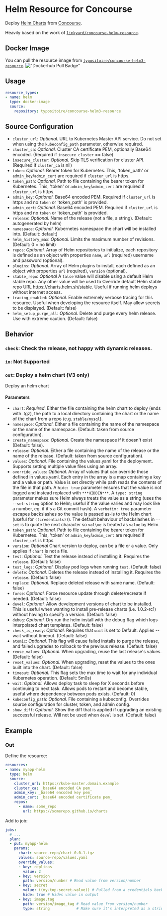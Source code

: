# Helm Resource for Concourse

Deploy [Helm Charts](https://github.com/helm/helm) from [Concourse](https://concourse-ci.org/).

Heavily based on the work of [`linkyard/concourse-helm-resource`][linkyard].

[linkyard]: https://github.com/linkyard/concourse-helm-resource

## Docker Image

You can pull the resource image from [`typositoire/concourse-helm3-resource`][dockerhub]. !["Dockerhub Pull Badge"](https://img.shields.io/docker/pulls/typositoire/concourse-helm3-resource.svg "Dockerhub Pull Badge")


[dockerhub]: https://hub.docker.com/repository/docker/typositoire/concourse-helm3-resource

## Usage

```yaml
resource_types:
- name: helm
  type: docker-image
  source:
    repository: typositoire/concourse-helm3-resource
```

## Source Configuration

* `cluster_url`: *Optional.* URL to Kubernetes Master API service. Do not set when using the `kubeconfig_path` parameter, otherwise required.
* `cluster_ca`: *Optional.* Cluster CA certificate PEM, optionally Base64 encoded. (Required if `insecure_cluster` == false)
* `insecure_cluster`: *Optional.* Skip TLS verification for cluster API. (Required if `cluster_ca` is nil)
* `token`: *Optional.* Bearer token for Kubernetes.  This, 'token_path' or `admin_key`/`admin_cert` are required if `cluster_url` is https.
* `token_path`: *Optional.* Path to file containing the bearer token for Kubernetes.  This, 'token' or `admin_key`/`admin_cert` are required if `cluster_url` is https.
* `admin_key`: *Optional.* Base64 encoded PEM. Required if `cluster_url` is https and no `token` or 'token_path' is provided.
* `admin_cert`: *Optional.* Base64 encoded PEM. Required if `cluster_url` is https and no `token` or 'token_path' is provided.
* `release`: *Optional.* Name of the release (not a file, a string). (Default: autogenerated by helm)
* `namespace`: *Optional.* Kubernetes namespace the chart will be installed into. (Default: default)
* `helm_history_max`: *Optional.* Limits the maximum number of revisions. (Default: 0 = no limit)
* `repos`: *Optional.* Array of Helm repositories to initialize, each repository is defined as an object with properties `name`, `url` (required) username and password (optional).
* `plugins`: *Optional.* Array of Helm plugins to install, each defined as an object with properties `url` (required), `version` (optional).
* `stable_repo`: *Optional* A `false` value will disable using a default Helm stable repo. Any other value will be used to Override default Helm stable repo URL <https://charts.helm.sh/stable>. Useful if running helm deploys without internet access.
* `tracing_enabled`: *Optional.* Enable extremely verbose tracing for this resource. Useful when developing the resource itself. May allow secrets to be displayed. (Default: false)
* `helm_setup_purge_all`: *Optional.* Delete and purge every helm release. Use with extreme caution. (Default: false)

## Behavior

### `check`: Check the release, not happy with dynamic releases.

### `in`: Not Supported

### `out`: Deploy a helm chart (V3 only)

Deploy an helm chart

#### Parameters

* `chart`: *Required.* Either the file containing the helm chart to deploy (ends with .tgz), the path to a local directory containing the chart or the name of the chart from a repo (e.g. `stable/mysql`).
* `namespace`: *Optional.* Either a file containing the name of the namespace or the name of the namespace. (Default: taken from source configuration).
* `create_namespace`: *Optional.* Create the namespace if it doesn't exist (Default: false).
* `release`: *Optional.* Either a file containing the name of the release or the name of the release. (Default: taken from source configuration).
* `values`: *Optional.* File containing the values.yaml for the deployment. Supports setting multiple value files using an array.
* `override_values`: *Optional.* Array of values that can override those defined in values.yaml. Each entry in
  the array is a map containing a key and a value or path. Value is set directly while path reads the contents of
  the file in that path. A `hide: true` parameter ensures that the value is not logged and instead replaced with `***HIDDEN***`.
  A `type: string` parameter makes sure Helm always treats the value as a string (uses the `--set-string` option to Helm; useful if the value varies
  and may look like a number, eg. if it's a Git commit hash).
  A `verbatim: true` parameter escapes backslashes so the value is passed as-is to the Helm chart (useful for `((credentials))`).
  The default behaviour of backslashes in `--set` is to quote the next character so `val\ue` is treated as `value` by Helm.
* `token_path`: *Optional.* Path to file containing the bearer token for Kubernetes.  This, 'token' or `admin_key`/`admin_cert` are required if `cluster_url` is https.
* `version`: *Optional* Chart version to deploy, can be a file or a value. Only applies if `chart` is not a file.
* `test`: *Optional.* Test the release instead of installing it. Requires the `release`. (Default: false)
* `test_logs`: *Optional.* Display pod logs when running `test`. (Default: false)
* `delete`: *Optional.* Deletes the release instead of installing it. Requires the `release`. (Default: false)
* `replace`: *Optional.* Replace deleted release with same name. (Default: false)
* `force`: *Optional.* Force resource update through delete/recreate if needed. (Default: false)
* `devel`: *Optional.* Allow development versions of chart to be installed. This is useful when wanting to install pre-release
  charts (i.e. 1.0.2-rc1) without having to specify a version. (Default: false)
* `debug`: *Optional.* Dry run the helm install with the debug flag which logs interpolated chart templates. (Default: false)
* `check_is_ready`: *Optional.* Requires that `wait` is set to Default. Applies --wait without timeout. (Default: false)
* `atomic`: *Optional.* This flag will cause failed installs to purge the release, and failed upgrades to rollback to the previous release. (Default: false)
* `reuse_values`: *Optional.* When upgrading, reuse the last release's values. (Default: false)
* `reset_values`: *Optional.* When upgrading, reset the values to the ones built into the chart. (Default: false)
* `timeout`: *Optional.* This flag sets the max time to wait for any individual Kubernetes operation. (Default: 5m0s)
* `wait`: *Optional.* Allows deploy task to sleep for X seconds before continuing to next task. Allows pods to restart and become stable, useful where dependency between pods exists. (Default: 0)
* `kubeconfig_path`: *Optional.* File containing a kubeconfig. Overrides source configuration for cluster, token, and admin config.
* `show_diff`: *Optional.* Show the diff that is applied if upgrading an existing successful release. Will not be used when `devel` is set. (Default: false)

## Example

### Out

Define the resource:

```yaml
resources:
- name: myapp-helm
  type: helm
  source:
    cluster_url: https://kube-master.domain.example
    cluster_ca: _base64 encoded CA pem_
    admin_key: _base64 encoded key pem_
    admin_cert: _base64 encoded certificate pem_
    repos:
      - name: some_repo
        url: https://somerepo.github.io/charts
```

Add to job:

```yaml
jobs:
  # ...
  plan:
  - put: myapp-helm
    params:
      chart: source-repo/chart-0.0.1.tgz
      values: source-repo/values.yaml
      override_values:
      - key: replicas
        value: 2
      - key: version
        path: version/number # Read value from version/number
      - key: secret
        value: ((my-top-secret-value)) # Pulled from a credentials backend like Vault
        hide: true # Hides value in output
      - key: image.tag
        path: version/image_tag # Read value from version/number
        type: string            # Make sure it's interpreted as a string by Helm (not a number)
```
